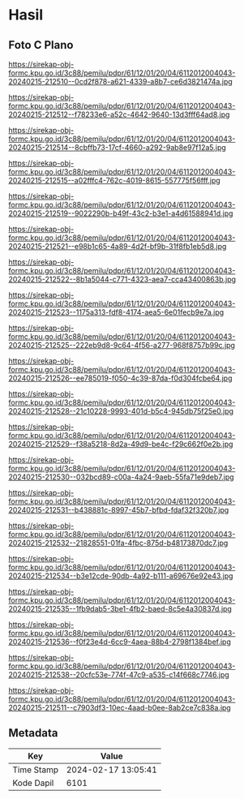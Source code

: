 # Hasil

## Foto C Plano

https://sirekap-obj-formc.kpu.go.id/3c88/pemilu/pdpr/61/12/01/20/04/6112012004043-20240215-212510--0cd2f878-a621-4339-a8b7-ce6d3821474a.jpg

https://sirekap-obj-formc.kpu.go.id/3c88/pemilu/pdpr/61/12/01/20/04/6112012004043-20240215-212512--f78233e6-a52c-4642-9640-13d3fff64ad8.jpg

https://sirekap-obj-formc.kpu.go.id/3c88/pemilu/pdpr/61/12/01/20/04/6112012004043-20240215-212514--8cbffb73-17cf-4660-a292-9ab8e97f12a5.jpg

https://sirekap-obj-formc.kpu.go.id/3c88/pemilu/pdpr/61/12/01/20/04/6112012004043-20240215-212515--a02fffc4-762c-4019-8615-557775f56fff.jpg

https://sirekap-obj-formc.kpu.go.id/3c88/pemilu/pdpr/61/12/01/20/04/6112012004043-20240215-212519--9022290b-b49f-43c2-b3e1-a4d61588941d.jpg

https://sirekap-obj-formc.kpu.go.id/3c88/pemilu/pdpr/61/12/01/20/04/6112012004043-20240215-212521--e98b1c65-4a89-4d2f-bf9b-31f8fb1eb5d8.jpg

https://sirekap-obj-formc.kpu.go.id/3c88/pemilu/pdpr/61/12/01/20/04/6112012004043-20240215-212522--8b1a5044-c771-4323-aea7-cca43400863b.jpg

https://sirekap-obj-formc.kpu.go.id/3c88/pemilu/pdpr/61/12/01/20/04/6112012004043-20240215-212523--1175a313-fdf8-4174-aea5-6e01fecb9e7a.jpg

https://sirekap-obj-formc.kpu.go.id/3c88/pemilu/pdpr/61/12/01/20/04/6112012004043-20240215-212525--222eb9d8-9c64-4f56-a277-968f8757b99c.jpg

https://sirekap-obj-formc.kpu.go.id/3c88/pemilu/pdpr/61/12/01/20/04/6112012004043-20240215-212526--ee785019-f050-4c39-87da-f0d304fcbe64.jpg

https://sirekap-obj-formc.kpu.go.id/3c88/pemilu/pdpr/61/12/01/20/04/6112012004043-20240215-212528--21c10228-9993-401d-b5c4-945db75f25e0.jpg

https://sirekap-obj-formc.kpu.go.id/3c88/pemilu/pdpr/61/12/01/20/04/6112012004043-20240215-212529--f38a5218-8d2a-49d9-be4c-f29c662f0e2b.jpg

https://sirekap-obj-formc.kpu.go.id/3c88/pemilu/pdpr/61/12/01/20/04/6112012004043-20240215-212530--032bcd89-c00a-4a24-9aeb-55fa71e9deb7.jpg

https://sirekap-obj-formc.kpu.go.id/3c88/pemilu/pdpr/61/12/01/20/04/6112012004043-20240215-212531--b438881c-8997-45b7-bfbd-fdaf32f320b7.jpg

https://sirekap-obj-formc.kpu.go.id/3c88/pemilu/pdpr/61/12/01/20/04/6112012004043-20240215-212532--21828551-01fa-4fbc-875d-b48173870dc7.jpg

https://sirekap-obj-formc.kpu.go.id/3c88/pemilu/pdpr/61/12/01/20/04/6112012004043-20240215-212534--b3e12cde-90db-4a92-b111-a69676e92e43.jpg

https://sirekap-obj-formc.kpu.go.id/3c88/pemilu/pdpr/61/12/01/20/04/6112012004043-20240215-212535--1fb9dab5-3be1-4fb2-baed-8c5e4a30837d.jpg

https://sirekap-obj-formc.kpu.go.id/3c88/pemilu/pdpr/61/12/01/20/04/6112012004043-20240215-212536--f0f23e4d-6cc9-4aea-88b4-2798f1384bef.jpg

https://sirekap-obj-formc.kpu.go.id/3c88/pemilu/pdpr/61/12/01/20/04/6112012004043-20240215-212538--20cfc53e-774f-47c9-a535-c14f668c7746.jpg

https://sirekap-obj-formc.kpu.go.id/3c88/pemilu/pdpr/61/12/01/20/04/6112012004043-20240215-212511--c7903df3-10ec-4aad-b0ee-8ab2ce7c838a.jpg


## Metadata

| Key        | Value               |
| ---------- | ------------------- |
| Time Stamp | 2024-02-17 13:05:41 |
| Kode Dapil | 6101                |



